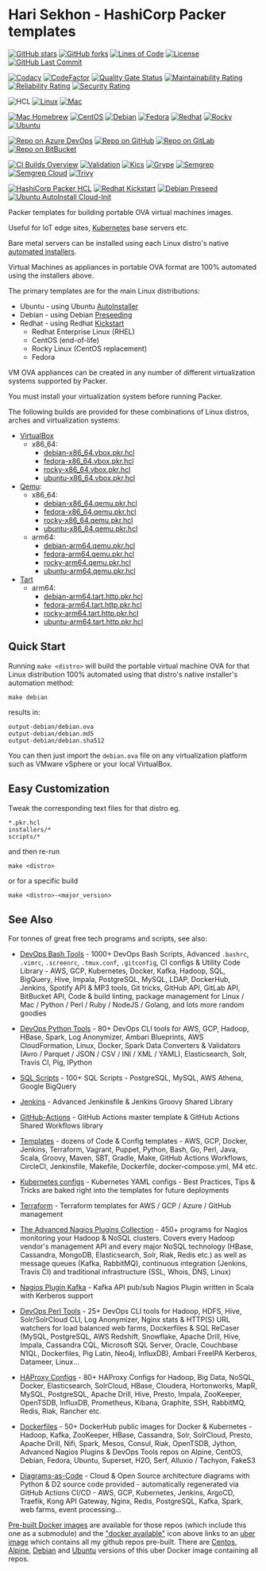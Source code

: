 # Hari Sekhon - HashiCorp Packer templates

[![GitHub stars](https://img.shields.io/github/stars/HariSekhon/Packer-templates?logo=github)](https://github.com/HariSekhon/Packer-templates/stargazers)
[![GitHub forks](https://img.shields.io/github/forks/HariSekhon/Packer-templates?logo=github)](https://github.com/HariSekhon/Packer-templates/network)
[![Lines of Code](https://img.shields.io/badge/lines%20of%20code-1k-lightgrey?logo=codecademy)](https://github.com/HariSekhon/Packer-templates#Hari-Sekhon---Packer-templates)
[![License](https://img.shields.io/badge/license-MIT-green)](https://github.com/HariSekhon/Packer-templates/blob/master/LICENSE)
[![GitHub Last Commit](https://img.shields.io/github/last-commit/HariSekhon/Packer-templates?logo=github)](https://github.com/HariSekhon/Packer-templates/commits/master)

[![Codacy](https://app.codacy.com/project/badge/Grade/19fb3e1bf45f494fb7332d4829cb3cd6)](https://www.codacy.com/gh/HariSekhon/Packer-templates/dashboard)
[![CodeFactor](https://www.codefactor.io/repository/github/harisekhon/Packer-templates/badge)](https://www.codefactor.io/repository/github/harisekhon/Packer-templates)
[![Quality Gate Status](https://sonarcloud.io/api/project_badges/measure?project=HariSekhon_Packer-templates&metric=alert_status)](https://sonarcloud.io/dashboard?id=HariSekhon_Packer-templates)
[![Maintainability Rating](https://sonarcloud.io/api/project_badges/measure?project=HariSekhon_Packer-templates&metric=sqale_rating)](https://sonarcloud.io/dashboard?id=HariSekhon_Packer-templates)
[![Reliability Rating](https://sonarcloud.io/api/project_badges/measure?project=HariSekhon_Packer-templates&metric=reliability_rating)](https://sonarcloud.io/dashboard?id=HariSekhon_Packer-templates)
[![Security Rating](https://sonarcloud.io/api/project_badges/measure?project=HariSekhon_Packer-templates&metric=security_rating)](https://sonarcloud.io/dashboard?id=HariSekhon_Packer-templates)

![HCL](https://img.shields.io/badge/Hashicorp%20Packer-HCL-blue)
[![Linux](https://img.shields.io/badge/OS-Linux-blue?logo=linux)](https://github.com/HariSekhon/DevOps-Bash-tools#hari-sekhon---devops-bash-tools)
[![Mac](https://img.shields.io/badge/OS-Mac-blue?logo=apple)](https://github.com/HariSekhon/DevOps-Bash-tools#hari-sekhon---devops-bash-tools)

[![Mac Homebrew](https://img.shields.io/badge/Mac-Homebrew-999999?logo=apple&logoColor=white)](https://brew.sh/)
[![CentOS](https://img.shields.io/badge/Linux-CentOS-262577?logo=centos&logoColor=white)](https://www.centos.org/)
[![Debian](https://img.shields.io/badge/Linux-Debian-A81D33?logo=debian)](https://www.debian.org/)
[![Fedora](https://img.shields.io/badge/Linux-Fedora-294172?logo=fedora&logoColor=white)](https://getfedora.org/)
[![Redhat](https://img.shields.io/badge/Linux-Redhat-EE0000?logo=red%20hat)](https://www.redhat.com/en)
[![Rocky](https://img.shields.io/badge/Linux-Rocky-10B981?logo=rockylinux&logoColor=white)](https://rockylinux.org/)
[![Ubuntu](https://img.shields.io/badge/Linux-Ubuntu-E95420?logo=ubuntu&logoColor=white)](https://ubuntu.com/)

[![Repo on Azure DevOps](https://img.shields.io/badge/repo-Azure%20DevOps-0078D7?logo=azure%20devops)](https://dev.azure.com/HariSekhon/GitHub/_git/Packer-templates)
[![Repo on GitHub](https://img.shields.io/badge/repo-GitHub-2088FF?logo=github)](https://github.com/HariSekhon/Packer-templates)
[![Repo on GitLab](https://img.shields.io/badge/repo-GitLab-FCA121?logo=gitlab)](https://gitlab.com/HariSekhon/Packer-templates)
[![Repo on BitBucket](https://img.shields.io/badge/repo-BitBucket-0052CC?logo=bitbucket)](https://bitbucket.org/HariSekhon/Packer-templates)

[![CI Builds Overview](https://img.shields.io/badge/CI%20Builds-Overview%20Page-blue?logo=circleci)](https://harisekhon.github.io/CI-CD/)
[![Validation](https://github.com/HariSekhon/Packer-templates/actions/workflows/validate.yaml/badge.svg)](https://github.com/HariSekhon/Packer-templates/actions/workflows/validate.yaml)
[![Kics](https://github.com/HariSekhon/Packer-templates/actions/workflows/kics.yaml/badge.svg)](https://github.com/HariSekhon/Packer-templates/actions/workflows/kics.yaml)
[![Grype](https://github.com/HariSekhon/Packer-templates/actions/workflows/grype.yaml/badge.svg)](https://github.com/HariSekhon/Packer-templates/actions/workflows/grype.yaml)
[![Semgrep](https://github.com/HariSekhon/Packer-templates/actions/workflows/semgrep.yaml/badge.svg)](https://github.com/HariSekhon/Packer-templates/actions/workflows/semgrep.yaml)
[![Semgrep Cloud](https://github.com/HariSekhon/Packer-templates/actions/workflows/semgrep-cloud.yaml/badge.svg)](https://github.com/HariSekhon/Packer-templates/actions/workflows/semgrep-cloud.yaml)
[![Trivy](https://github.com/HariSekhon/Packer-templates/actions/workflows/trivy.yaml/badge.svg)](https://github.com/HariSekhon/Packer-templates/actions/workflows/trivy.yaml)

[![HashiCorp Packer HCL](https://github.com/HariSekhon/Packer-templates/actions/workflows/packer.yaml/badge.svg)](https://github.com/HariSekhon/Packer-templates/actions/workflows/packer.yaml)
[![Redhat Kickstart](https://github.com/HariSekhon/Packer-templates/actions/workflows/kickstart.yaml/badge.svg)](https://github.com/HariSekhon/Packer-templates/actions/workflows/kickstart.yaml)
[![Debian Preseed](https://github.com/HariSekhon/Packer-templates/actions/workflows/preseed.yaml/badge.svg)](https://github.com/HariSekhon/Packer-templates/actions/workflows/preseed.yaml)
[![Ubuntu AutoInstall Cloud-Init](https://github.com/HariSekhon/Packer-templates/actions/workflows/autoinstall-user-data.yaml/badge.svg)](https://github.com/HariSekhon/Packer-templates/actions/workflows/autoinstall-user-data.yaml)

Packer templates for building portable OVA virtual machines images.

Useful for IoT edge sites, [Kubernetes](https://github.com/HariSekhon/Kubernetes-configs) base servers etc.

Bare metal servers can be installed using each Linux distro's native [automated installers](https://github.com/HariSekhon/Packer-templates/tree/main/installers).

Virtual Machines as appliances in portable OVA format are 100% automated using the installers above.

The primary templates are for the main Linux distributions:

- Ubuntu - using Ubuntu [AutoInstaller](https://github.com/HariSekhon/Packer-templates/blob/main/installers/autoinstall-user-data)
- Debian - using Debian [Preseeding](https://github.com/HariSekhon/Packer-templates/blob/main/installers/preseed.cfg)
- Redhat - using Redhat [Kickstart](https://github.com/HariSekhon/Packer-templates/blob/main/installers/anaconda-ks.cfg)
  - Redhat Enterprise Linux (RHEL)
  - CentOS (end-of-life)
  - Rocky Linux (CentOS replacement)
  - Fedora

VM OVA appliances can be created in any number of different virtualization systems supported by Packer.

You must install your virtualization system before running Packer.

The following builds are provided for these combinations of Linux distros, arches and virtualization systems:

- [VirtualBox](https://www.virtualbox.org/)
  - x86_64:
    - [debian-x86_64.vbox.pkr.hcl](https://github.com/HariSekhon/Packer-templates/blob/main/debian-x86_64.vbox.pkr.hcl)
    - [fedora-x86_64.vbox.pkr.hcl](https://github.com/HariSekhon/Packer-templates/blob/main/fedora-x86_64.vbox.pkr.hcl)
    - [rocky-x86_64.vbox.pkr.hcl](https://github.com/HariSekhon/Packer-templates/blob/main/rocky-x86_64.vbox.pkr.hcl)
    - [ubuntu-x86_64.vbox.pkr.hcl](https://github.com/HariSekhon/Packer-templates/blob/main/ubuntu-x86_64.vbox.pkr.hcl)
- [Qemu](https://www.qemu.org/):
  - x86_64:
    - [debian-x86_64.qemu.pkr.hcl](https://github.com/HariSekhon/Packer-templates/blob/main/debian-x86_64.qemu.pkr.hcl)
    - [fedora-x86_64.qemu.pkr.hcl](https://github.com/HariSekhon/Packer-templates/blob/main/fedora-x86_64.qemu.pkr.hcl)
    - [rocky-x86_64.qemu.pkr.hcl](https://github.com/HariSekhon/Packer-templates/blob/main/rocky-x86_64.qemu.pkr.hcl)
    - [ubuntu-x86_64.qemu.pkr.hcl](https://github.com/HariSekhon/Packer-templates/blob/main/ubuntu-x86_64.qemu.pkr.hcl)
  - arm64:
    - [debian-arm64.qemu.pkr.hcl](https://github.com/HariSekhon/Packer-templates/blob/main/debian-arm64.qemu.pkr.hcl)
    - [fedora-arm64.qemu.pkr.hcl](https://github.com/HariSekhon/Packer-templates/blob/main/fedora-arm64.qemu.pkr.hcl)
    - [rocky-arm64.qemu.pkr.hcl](https://github.com/HariSekhon/Packer-templates/blob/main/rocky-arm64.qemu.pkr.hcl)
    - [ubuntu-arm64.qemu.pkr.hcl](https://github.com/HariSekhon/Packer-templates/blob/main/ubuntu-arm64.qemu.pkr.hcl)
- [Tart](https://tart.run/)
  - arm64:
    - [debian-arm64.tart.http.pkr.hcl](https://github.com/HariSekhon/Packer-templates/blob/main/debian-arm64.tart.http.pkr.hcl)
    - [fedora-arm64.tart.http.pkr.hcl](https://github.com/HariSekhon/Packer-templates/blob/main/fedora-arm64.tart.http.pkr.hcl)
    - [rocky-arm64.tart.http.pkr.hcl](https://github.com/HariSekhon/Packer-templates/blob/main/rocky-arm64.tart.http.pkr.hcl)
    - [ubuntu-arm64.tart.http.pkr.hcl](https://github.com/HariSekhon/Packer-templates/blob/main/ubuntu-arm64.tart.http.pkr.hcl)

## Quick Start

Running `make <distro>` will build the portable virtual machine OVA for that Linux distribution 100% automated using that distro's native installer's automation method:

```shell
make debian
```

results in:

```
output-debian/debian.ova
output-debian/debian.md5
output-debian/debian.sha512
```

You can then just import the `debian.ova` file on any virtualization platform such as VMware vSphere or your local VirtualBox.


## Easy Customization

Tweak the corresponding text files for that distro eg.

```
*.pkr.hcl
installers/*
scripts/*
```
and then re-run

```shell
make <distro>
```
or for a specific build
```shell
make <distro>-<major_version>
```


## See Also

For tonnes of great free tech programs and scripts, see also:

- [DevOps Bash Tools](https://github.com/HariSekhon/DevOps-Bash-tools) - 1000+ DevOps Bash Scripts, Advanced `.bashrc`, `.vimrc`, `.screenrc`, `.tmux.conf`, `.gitconfig`, CI configs & Utility Code Library - AWS, GCP, Kubernetes, Docker, Kafka, Hadoop, SQL, BigQuery, Hive, Impala, PostgreSQL, MySQL, LDAP, DockerHub, Jenkins, Spotify API & MP3 tools, Git tricks, GitHub API, GitLab API, BitBucket API, Code & build linting, package management for Linux / Mac / Python / Perl / Ruby / NodeJS / Golang, and lots more random goodies

- [DevOps Python Tools](https://github.com/HariSekhon/DevOps-Python-tools) - 80+ DevOps CLI tools for AWS, GCP, Hadoop, HBase, Spark, Log Anonymizer, Ambari Blueprints, AWS CloudFormation, Linux, Docker, Spark Data Converters & Validators (Avro / Parquet / JSON / CSV / INI / XML / YAML), Elasticsearch, Solr, Travis CI, Pig, IPython

- [SQL Scripts](https://github.com/HariSekhon/SQL-scripts) - 100+ SQL Scripts - PostgreSQL, MySQL, AWS Athena, Google BigQuery

- [Jenkins](https://github.com/HariSekhon/Jenkins) - Advanced Jenkinsfile & Jenkins Groovy Shared Library

- [GitHub-Actions](https://github.com/HariSekhon/GitHub-Actions) - GitHub Actions master template & GitHub Actions Shared Workflows library

- [Templates](https://github.com/HariSekhon/Templates) - dozens of Code & Config templates - AWS, GCP, Docker, Jenkins, Terraform, Vagrant, Puppet, Python, Bash, Go, Perl, Java, Scala, Groovy, Maven, SBT, Gradle, Make, GitHub Actions Workflows, CircleCI, Jenkinsfile, Makefile, Dockerfile, docker-compose.yml, M4 etc.

- [Kubernetes configs](https://github.com/HariSekhon/Kubernetes-configs) - Kubernetes YAML configs - Best Practices, Tips & Tricks are baked right into the templates for future deployments

- [Terraform](https://github.com/HariSekhon/Terraform) - Terraform templates for AWS / GCP / Azure / GitHub management

- [The Advanced Nagios Plugins Collection](https://github.com/HariSekhon/Nagios-Plugins) - 450+ programs for Nagios monitoring your Hadoop & NoSQL clusters. Covers every Hadoop vendor's management API and every major NoSQL technology (HBase, Cassandra, MongoDB, Elasticsearch, Solr, Riak, Redis etc.) as well as message queues (Kafka, RabbitMQ), continuous integration (Jenkins, Travis CI) and traditional infrastructure (SSL, Whois, DNS, Linux)

- [Nagios Plugin Kafka](https://github.com/HariSekhon/Nagios-Plugin-Kafka) - Kafka API pub/sub Nagios Plugin written in Scala with Kerberos support

- [DevOps Perl Tools](https://github.com/harisekhon/perl-tools) - 25+ DevOps CLI tools for Hadoop, HDFS, Hive, Solr/SolrCloud CLI, Log Anonymizer, Nginx stats & HTTP(S) URL watchers for load balanced web farms, Dockerfiles & SQL ReCaser (MySQL, PostgreSQL, AWS Redshift, Snowflake, Apache Drill, Hive, Impala, Cassandra CQL, Microsoft SQL Server, Oracle, Couchbase N1QL, Dockerfiles, Pig Latin, Neo4j, InfluxDB), Ambari FreeIPA Kerberos, Datameer, Linux...

- [HAProxy Configs](https://github.com/HariSekhon/HAProxy-configs) - 80+ HAProxy Configs for Hadoop, Big Data, NoSQL, Docker, Elasticsearch, SolrCloud, HBase, Cloudera, Hortonworks, MapR, MySQL, PostgreSQL, Apache Drill, Hive, Presto, Impala, ZooKeeper, OpenTSDB, InfluxDB, Prometheus, Kibana, Graphite, SSH, RabbitMQ, Redis, Riak, Rancher etc.

- [Dockerfiles](https://github.com/HariSekhon/Dockerfiles) - 50+ DockerHub public images for Docker & Kubernetes - Hadoop, Kafka, ZooKeeper, HBase, Cassandra, Solr, SolrCloud, Presto, Apache Drill, Nifi, Spark, Mesos, Consul, Riak, OpenTSDB, Jython, Advanced Nagios Plugins & DevOps Tools repos on Alpine, CentOS, Debian, Fedora, Ubuntu, Superset, H2O, Serf, Alluxio / Tachyon, FakeS3

- [Diagrams-as-Code](https://github.com/HariSekhon/Diagrams-as-Code) - Cloud & Open Source architecture diagrams with Python & D2 source code provided - automatically regenerated via GitHub Actions CI/CD - AWS, GCP, Kubernetes, Jenkins, ArgoCD, Traefik, Kong API Gateway, Nginx, Redis, PostgreSQL, Kafka, Spark, web farms, event processing...

[Pre-built Docker images](https://hub.docker.com/u/harisekhon/) are available for those repos (which include this one as a submodule) and the ["docker available"](https://hub.docker.com/r/harisekhon/centos-github/)  icon above links to an [uber image](https://hub.docker.com/r/harisekhon/centos-github/) which contains all my github repos pre-built. There are [Centos](https://hub.docker.com/r/harisekhon/centos-github/), [Alpine](https://hub.docker.com/r/harisekhon/alpine-github/), [Debian](https://hub.docker.com/r/harisekhon/debian-github/) and [Ubuntu](https://hub.docker.com/r/harisekhon/ubuntu-github/) versions of this uber Docker image containing all repos.
